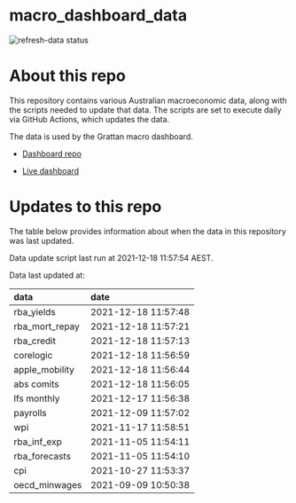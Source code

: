 
<!-- README.md is generated from README.Rmd. Please edit that file -->

# macro\_dashboard\_data

<!-- badges: start -->

![refresh-data
status](https://github.com/grattan/macro_dashboard_data/workflows/refresh-data/badge.svg)

<!-- badges: end -->

# About this repo

This repository contains various Australian macroeconomic data, along
with the scripts needed to update that data. The scripts are set to
execute daily via GitHub Actions, which updates the data.

The data is used by the Grattan macro dashboard.

  - [Dashboard repo](https://github.com/grattan/macrodashboard)

  - [Live dashboard](https://mattcowgill.shinyapps.io/macrodashboard/)

# Updates to this repo

The table below provides information about when the data in this
repository was last updated.

Data update script last run at 2021-12-18 11:57:54 AEST.

Data last updated at:

| data             | date                |
| :--------------- | :------------------ |
| rba\_yields      | 2021-12-18 11:57:48 |
| rba\_mort\_repay | 2021-12-18 11:57:21 |
| rba\_credit      | 2021-12-18 11:57:13 |
| corelogic        | 2021-12-18 11:56:59 |
| apple\_mobility  | 2021-12-18 11:56:44 |
| abs comits       | 2021-12-18 11:56:05 |
| lfs monthly      | 2021-12-17 11:56:38 |
| payrolls         | 2021-12-09 11:57:02 |
| wpi              | 2021-11-17 11:58:51 |
| rba\_inf\_exp    | 2021-11-05 11:54:11 |
| rba\_forecasts   | 2021-11-05 11:54:10 |
| cpi              | 2021-10-27 11:53:37 |
| oecd\_minwages   | 2021-09-09 10:50:38 |
